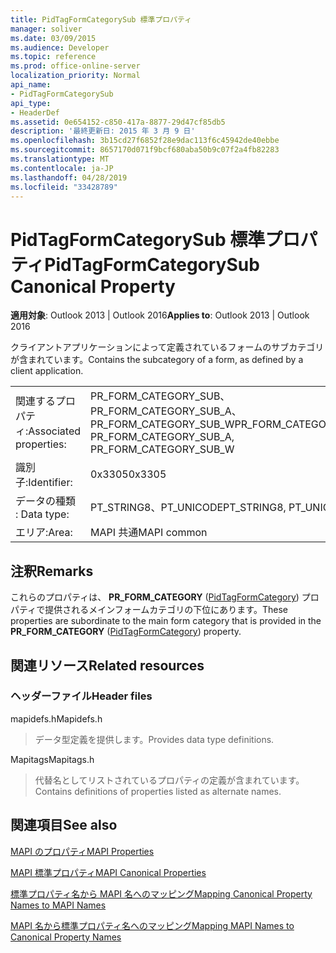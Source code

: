 ```yaml
---
title: PidTagFormCategorySub 標準プロパティ
manager: soliver
ms.date: 03/09/2015
ms.audience: Developer
ms.topic: reference
ms.prod: office-online-server
localization_priority: Normal
api_name:
- PidTagFormCategorySub
api_type:
- HeaderDef
ms.assetid: 0e654152-c850-417a-8877-29d47cf85db5
description: '最終更新日: 2015 年 3 月 9 日'
ms.openlocfilehash: 3b15cd27f6852f28e9dac113f6c45942de40ebbe
ms.sourcegitcommit: 8657170d071f9bcf680aba50b9c07f2a4fb82283
ms.translationtype: MT
ms.contentlocale: ja-JP
ms.lasthandoff: 04/28/2019
ms.locfileid: "33428789"
---
```

# <a name="pidtagformcategorysub-canonical-property"></a><span data-ttu-id="3b326-103">PidTagFormCategorySub 標準プロパティ</span><span class="sxs-lookup"><span data-stu-id="3b326-103">PidTagFormCategorySub Canonical Property</span></span>

  
  
<span data-ttu-id="3b326-104">**適用対象**: Outlook 2013 | Outlook 2016</span><span class="sxs-lookup"><span data-stu-id="3b326-104">**Applies to**: Outlook 2013 | Outlook 2016</span></span> 
  
<span data-ttu-id="3b326-105">クライアントアプリケーションによって定義されているフォームのサブカテゴリが含まれています。</span><span class="sxs-lookup"><span data-stu-id="3b326-105">Contains the subcategory of a form, as defined by a client application.</span></span> 
  
|||
|:-----|:-----|
|<span data-ttu-id="3b326-106">関連するプロパティ:</span><span class="sxs-lookup"><span data-stu-id="3b326-106">Associated properties:</span></span>  <br/> |<span data-ttu-id="3b326-107">PR_FORM_CATEGORY_SUB、PR_FORM_CATEGORY_SUB_A、PR_FORM_CATEGORY_SUB_W</span><span class="sxs-lookup"><span data-stu-id="3b326-107">PR_FORM_CATEGORY_SUB, PR_FORM_CATEGORY_SUB_A, PR_FORM_CATEGORY_SUB_W</span></span>  <br/> |
|<span data-ttu-id="3b326-108">識別子:</span><span class="sxs-lookup"><span data-stu-id="3b326-108">Identifier:</span></span>  <br/> |<span data-ttu-id="3b326-109">0x3305</span><span class="sxs-lookup"><span data-stu-id="3b326-109">0x3305</span></span>  <br/> |
|<span data-ttu-id="3b326-110">データの種類 : </span><span class="sxs-lookup"><span data-stu-id="3b326-110">Data type:</span></span>  <br/> |<span data-ttu-id="3b326-111">PT_STRING8、PT_UNICODE</span><span class="sxs-lookup"><span data-stu-id="3b326-111">PT_STRING8, PT_UNICODE</span></span>  <br/> |
|<span data-ttu-id="3b326-112">エリア:</span><span class="sxs-lookup"><span data-stu-id="3b326-112">Area:</span></span>  <br/> |<span data-ttu-id="3b326-113">MAPI 共通</span><span class="sxs-lookup"><span data-stu-id="3b326-113">MAPI common</span></span>  <br/> |
   
## <a name="remarks"></a><span data-ttu-id="3b326-114">注釈</span><span class="sxs-lookup"><span data-stu-id="3b326-114">Remarks</span></span>

<span data-ttu-id="3b326-115">これらのプロパティは、 **PR_FORM_CATEGORY** ([PidTagFormCategory](pidtagformcategory-canonical-property.md)) プロパティで提供されるメインフォームカテゴリの下位にあります。</span><span class="sxs-lookup"><span data-stu-id="3b326-115">These properties are subordinate to the main form category that is provided in the **PR_FORM_CATEGORY** ([PidTagFormCategory](pidtagformcategory-canonical-property.md)) property.</span></span> 
  
## <a name="related-resources"></a><span data-ttu-id="3b326-116">関連リソース</span><span class="sxs-lookup"><span data-stu-id="3b326-116">Related resources</span></span>

### <a name="header-files"></a><span data-ttu-id="3b326-117">ヘッダーファイル</span><span class="sxs-lookup"><span data-stu-id="3b326-117">Header files</span></span>

<span data-ttu-id="3b326-118">mapidefs.h</span><span class="sxs-lookup"><span data-stu-id="3b326-118">Mapidefs.h</span></span>
  
> <span data-ttu-id="3b326-119">データ型定義を提供します。</span><span class="sxs-lookup"><span data-stu-id="3b326-119">Provides data type definitions.</span></span>
    
<span data-ttu-id="3b326-120">Mapitags</span><span class="sxs-lookup"><span data-stu-id="3b326-120">Mapitags.h</span></span>
  
> <span data-ttu-id="3b326-121">代替名としてリストされているプロパティの定義が含まれています。</span><span class="sxs-lookup"><span data-stu-id="3b326-121">Contains definitions of properties listed as alternate names.</span></span>
    
## <a name="see-also"></a><span data-ttu-id="3b326-122">関連項目</span><span class="sxs-lookup"><span data-stu-id="3b326-122">See also</span></span>



[<span data-ttu-id="3b326-123">MAPI のプロパティ</span><span class="sxs-lookup"><span data-stu-id="3b326-123">MAPI Properties</span></span>](mapi-properties.md)
  
[<span data-ttu-id="3b326-124">MAPI 標準プロパティ</span><span class="sxs-lookup"><span data-stu-id="3b326-124">MAPI Canonical Properties</span></span>](mapi-canonical-properties.md)
  
[<span data-ttu-id="3b326-125">標準プロパティ名から MAPI 名へのマッピング</span><span class="sxs-lookup"><span data-stu-id="3b326-125">Mapping Canonical Property Names to MAPI Names</span></span>](mapping-canonical-property-names-to-mapi-names.md)
  
[<span data-ttu-id="3b326-126">MAPI 名から標準プロパティ名へのマッピング</span><span class="sxs-lookup"><span data-stu-id="3b326-126">Mapping MAPI Names to Canonical Property Names</span></span>](mapping-mapi-names-to-canonical-property-names.md)

